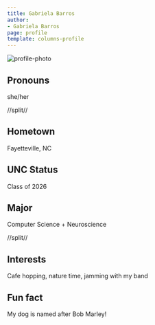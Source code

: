 ```yaml
---
title: Gabriela Barros
author:
- Gabriela Barros
page: profile
template: columns-profile
---
```


![profile-photo](../../../static/profile-photos/bgg.png)

## Pronouns
she/her

//split//

## Hometown
Fayetteville, NC

## UNC Status
Class of 2026

## Major
Computer Science + Neuroscience

//split//

## Interests
Cafe hopping, nature time, jamming with my band

## Fun fact
My dog is named after Bob Marley!